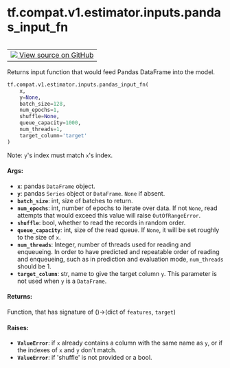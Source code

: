 <div itemscope itemtype="http://developers.google.com/ReferenceObject">
<meta itemprop="name" content="tf.compat.v1.estimator.inputs.pandas_input_fn" />
<meta itemprop="path" content="Stable" />
</div>

# tf.compat.v1.estimator.inputs.pandas_input_fn

<!-- Insert buttons -->

<table class="tfo-notebook-buttons tfo-api" align="left">

<td>
  <a target="_blank" href="https://github.com/tensorflow/estimator/tree/master/tensorflow_estimator/python/estimator/inputs/pandas_io.py">
    <img src="https://www.tensorflow.org/images/GitHub-Mark-32px.png" />
    View source on GitHub
  </a>
</td></table>



<!-- Start diff -->
Returns input function that would feed Pandas DataFrame into the model.

``` python
tf.compat.v1.estimator.inputs.pandas_input_fn(
    x,
    y=None,
    batch_size=128,
    num_epochs=1,
    shuffle=None,
    queue_capacity=1000,
    num_threads=1,
    target_column='target'
)
```



<!-- Placeholder for "Used in" -->

Note: `y`'s index must match `x`'s index.

#### Args:


* <b>`x`</b>: pandas `DataFrame` object.
* <b>`y`</b>: pandas `Series` object or `DataFrame`. `None` if absent.
* <b>`batch_size`</b>: int, size of batches to return.
* <b>`num_epochs`</b>: int, number of epochs to iterate over data. If not `None`,
  read attempts that would exceed this value will raise `OutOfRangeError`.
* <b>`shuffle`</b>: bool, whether to read the records in random order.
* <b>`queue_capacity`</b>: int, size of the read queue. If `None`, it will be set
  roughly to the size of `x`.
* <b>`num_threads`</b>: Integer, number of threads used for reading and enqueueing. In
  order to have predicted and repeatable order of reading and enqueueing,
  such as in prediction and evaluation mode, `num_threads` should be 1.
* <b>`target_column`</b>: str, name to give the target column `y`. This parameter
  is not used when `y` is a `DataFrame`.


#### Returns:

Function, that has signature of ()->(dict of `features`, `target`)



#### Raises:


* <b>`ValueError`</b>: if `x` already contains a column with the same name as `y`, or
  if the indexes of `x` and `y` don't match.
* <b>`ValueError`</b>: if 'shuffle' is not provided or a bool.